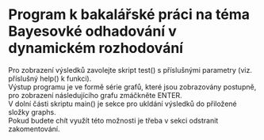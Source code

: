# Program k bakalářské práci na téma Bayesovké odhadování v dynamickém rozhodování

 Pro zobrazení výsledků zavolejte skript test() s příslušnými parametry (viz. příslušný help() k funkci).  
 Výstup programu je ve formě série grafů, které jsou zobrazovány postupně, pro zobrazení následujícího grafu zmáčkněte ENTER.  
 V dolní části skriptu main() je sekce pro ukldání výsledků do přiložené složky graphs.  
 Pokud budete chít využít této možnosti je třeba v sekci odstranit zakomentování.  
